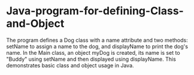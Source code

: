 # Java-program-for-defining-Class-and-Object
The program defines a Dog class with a name attribute and two methods: setName to assign a name to the dog, and displayName to print the dog's name. In the Main class, an object myDog is created, its name is set to "Buddy" using setName and then displayed using displayName. This demonstrates basic class and object usage in Java.
